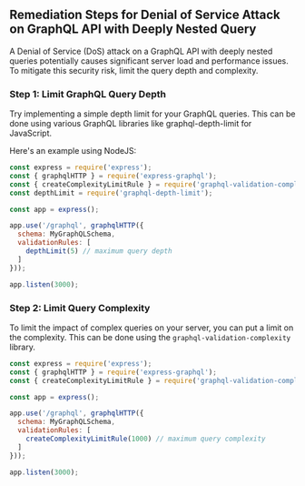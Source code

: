 

## Remediation Steps for Denial of Service Attack on GraphQL API with Deeply Nested Query

A Denial of Service (DoS) attack on a GraphQL API with deeply nested queries potentially causes significant server load and performance issues. To mitigate this security risk, limit the query depth and complexity.

### Step 1: Limit GraphQL Query Depth

Try implementing a simple depth limit for your GraphQL queries. This can be done using various GraphQL libraries like graphql-depth-limit for JavaScript.

Here's an example using NodeJS:

```javascript
const express = require('express');
const { graphqlHTTP } = require('express-graphql');
const { createComplexityLimitRule } = require('graphql-validation-complexity');
const depthLimit = require('graphql-depth-limit');

const app = express();

app.use('/graphql', graphqlHTTP({
  schema: MyGraphQLSchema,
  validationRules: [
    depthLimit(5) // maximum query depth 
  ]
}));

app.listen(3000);
```

### Step 2: Limit Query Complexity

To limit the impact of complex queries on your server, you can put a limit on the complexity. This can be done using the `graphql-validation-complexity` library. 

```javascript
const express = require('express');
const { graphqlHTTP } = require('express-graphql');
const { createComplexityLimitRule } = require('graphql-validation-complexity');

const app = express();

app.use('/graphql', graphqlHTTP({
  schema: MyGraphQLSchema,
  validationRules: [
    createComplexityLimitRule(1000) // maximum query complexity 
  ]
}));

app.listen(3000);
```